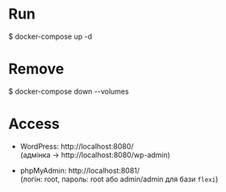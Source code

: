 # Run

$ docker-compose up -d

# Remove

$ docker-compose down --volumes

# Access

- WordPress: http://localhost:8080/  
  (адмінка → http://localhost:8080/wp-admin)

- phpMyAdmin: http://localhost:8081/  
  (логін: root, пароль: root або admin/admin для бази `flexi`)
